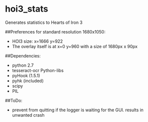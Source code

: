 hoi3_stats
==========

Generates statistics to Hearts of Iron 3

##Preferences for standard resolution 1680x1050:
- HOI3 size: x=1666 y=922
- The overlay itself is at x=0 y=960 with a size of 1680px x 90px

##Dependencies:
- python 2.7
- tesseract-ocr
Python-libs
- pyHook (1.5.1)
- pyhk (included)
- scipy
- PIL

##ToDo:
- prevent from quitting if the logger is waiting for the GUI. results in unwanted crash